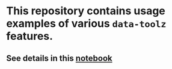 # This repository contains usage examples of various `data-toolz` features.

## See details in this [notebook](data-toolz-demo.ipynb)
